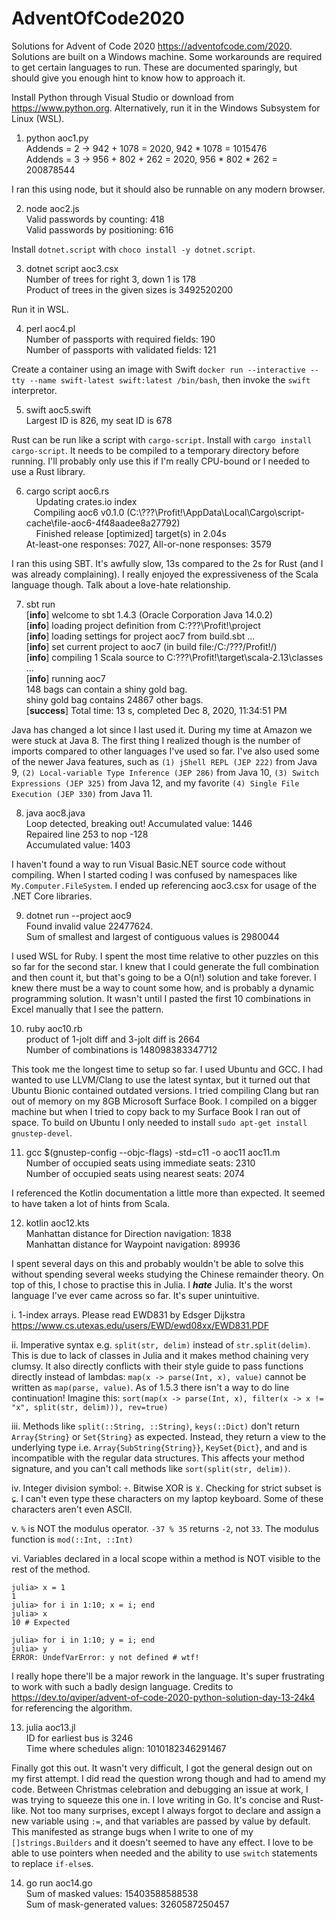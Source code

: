 # AdventOfCode2020
Solutions for Advent of Code 2020 https://adventofcode.com/2020. Solutions are built on a Windows machine.
Some workarounds are required to get certain languages to run. These are documented sparingly, but should
give you enough hint to know how to approach it.

Install Python through Visual Studio or download from https://www.python.org. Alternatively, run it in
the Windows Subsystem for Linux (WSL).

1. python aoc1.py  
Addends = 2 -> 942 + 1078 = 2020, 942 * 1078 = 1015476  
Addends = 3 -> 956 + 802 + 262 = 2020, 956 * 802 * 262 = 200878544

I ran this using node, but it should also be runnable on any modern browser.

2. node aoc2.js  
Valid passwords by counting: 418  
Valid passwords by positioning: 616

Install `dotnet.script` with `choco install -y dotnet.script`.

3. dotnet script aoc3.csx  
Number of trees for right 3, down 1 is 178  
Product of trees in the given sizes is 3492520200

Run it in WSL.

4. perl aoc4.pl  
Number of passports with required fields: 190  
Number of passports with validated fields: 121

Create a container using an image with Swift `docker run --interactive --tty --name swift-latest swift:latest /bin/bash`,
then invoke the `swift` interpretor.

5. swift aoc5.swift  
Largest ID is 826, my seat ID is 678  

Rust can be run like a script with `cargo-script`. Install with `cargo install cargo-script`.
It needs to be compiled to a temporary directory before running. I'll probably only use this if I'm really CPU-bound
or I needed to use a Rust library.

6. cargo script aoc6.rs  
&nbsp;&nbsp;&nbsp;&nbsp;Updating crates.io index  
&nbsp;&nbsp;&nbsp;Compiling aoc6 v0.1.0 (C:\\???\Profit!\AppData\Local\Cargo\script-cache\file-aoc6-4f48aadee8a27792)  
&nbsp;&nbsp;&nbsp;&nbsp;Finished release \[optimized\] target(s) in 2.04s  
At-least-one responses: 7027, All-or-none responses: 3579

I ran this using SBT. It's awfully slow, 13s compared to the 2s for Rust (and I was already complaining). I really enjoyed
the expressiveness of the Scala language though. Talk about a love-hate relationship.

7. sbt run  
[**info**] welcome to sbt 1.4.3 (Oracle Corporation Java 14.0.2)  
[**info**] loading project definition from C:\???\Profit!\project  
[**info**] loading settings for project aoc7 from build.sbt ...  
[**info**] set current project to aoc7 (in build file:/C:/???/Profit!/)  
[**info**] compiling 1 Scala source to C:\???\Profit!\target\scala-2.13\classes ...  
[**info**] running aoc7  
148 bags can contain a shiny gold bag.  
shiny gold bag contains 24867 other bags.  
[**success**] Total time: 13 s, completed Dec 8, 2020, 11:34:51 PM

Java has changed a lot since I last used it. During my time at Amazon we were stuck at Java 8. The first thing I realized
though is the number of imports compared to other languages I've used so far. I've also used some of the newer Java
features, such as `(1) jShell REPL (JEP 222)` from Java 9, `(2) Local-variable Type Inference
(JEP 286)` from Java 10, `(3) Switch Expressions (JEP 325)` from Java 12, and my favorite `(4) Single File
Execution (JEP 330)` from Java 11.

8. java aoc8.java  
Loop detected, breaking out! Accumulated value: 1446  
Repaired line 253 to nop -128  
Accumulated value: 1403  

I haven't found a way to run Visual Basic.NET source code without compiling. When I started coding I was confused by
namespaces like `My.Computer.FileSystem`. I ended up referencing aoc3.csx for usage of the .NET Core libraries.

9. dotnet run --project aoc9  
Found invalid value 22477624.  
Sum of smallest and largest of contiguous values is 2980044

I used WSL for Ruby. I spent the most time relative to other puzzles on this so far for the second star.
I knew that I could generate the full combination and then count it, but that's going to be a O(n!) solution and take forever.
I knew there must be a way to count some how, and is probably a dynamic programming solution. It wasn't until I pasted the
first 10 combinations in Excel manually that I see the pattern.

10. ruby aoc10.rb  
product of 1-jolt diff and 3-jolt diff is 2664  
Number of combinations is 148098383347712

This took me the longest time to setup so far. I used Ubuntu and GCC. I had wanted to use LLVM/Clang to use the latest syntax,
but it turned out that Ubuntu Bionic contained outdated versions. I tried compiling Clang but ran out of memory on my
8GB Microsoft Surface Book. I compiled on a bigger machine but when I tried to copy back to my Surface Book I ran out of space.
To build on Ubuntu I only needed to install `sudo apt-get install gnustep-devel`.

11. gcc $(gnustep-config --objc-flags) -std=c11 -o aoc11 aoc11.m  
Number of occupied seats using immediate seats: 2310  
Number of occupied seats using nearest seats: 2074

I referenced the Kotlin documentation a little more than expected. It seemed to have taken a lot of hints from Scala.

12. kotlin aoc12.kts  
Manhattan distance for Direction navigation: 1838  
Manhattan distance for Waypoint navigation: 89936  

I spent several days on this and probably wouldn't be able to solve this without spending several weeks studying the Chinese
remainder theory. On top of this, I chose to practise this in Julia. I ***hate*** Julia. It's the worst language I've ever
came across so far. It's super unintuitive.

i. 1-index arrays. Please read EWD831 by Edsger Dijkstra https://www.cs.utexas.edu/users/EWD/ewd08xx/EWD831.PDF

ii. Imperative syntax e.g. `split(str, delim)` instead of `str.split(delim)`. This is due to lack of classes in Julia and it makes
method chaining very clumsy. It also directly conflicts with their style guide to pass functions directly instead of lambdas:
`map(x -> parse(Int, x), value)` cannot be written as `map(parse, value)`. As of 1.5.3 there isn't a way to do line continuation!
Imagine this: `sort(map(x -> parse(Int, x), filter(x -> x != "x", split(str, delim))), rev=true)`

iii. Methods like `split(::String, ::String)`, `keys(::Dict)` don't return `Array{String}` or `Set{String}` as expected. Instead,
they return a view to the underlying type i.e. `Array{SubString{String}}`, `KeySet{Dict}`, and and is incompatible with the regular
data structures. This affects your method signature, and you can't call methods like `sort(split(str, delim))`.

iv. Integer division symbol: `÷`. Bitwise XOR is `⊻`. Checking for strict subset is `⊊`. I can't even type these characters on my laptop
keyboard. Some of these characters aren't even ASCII.

v. `%` is NOT the modulus operator. `-37 % 35` returns `-2`, not `33`. The modulus function is `mod(::Int, ::Int)`

vi. Variables declared in a local scope within a method is NOT visible to the rest of the method.
```
julia> x = 1
1
julia> for i in 1:10; x = i; end
julia> x
10 # Expected

julia> for i in 1:10; y = i; end
julia> y
ERROR: UndefVarError: y not defined # wtf!
```

I really hope there'll be a major rework in the language. It's super frustrating to work with such a badly design language.
Credits to https://dev.to/qviper/advent-of-code-2020-python-solution-day-13-24k4 for referencing the algorithm.

13. julia aoc13.jl  
ID for earliest bus is 3246  
Time where schedules align: 1010182346291467

Finally got this out. It wasn't very difficult, I got the general design out on my first attempt. I did read the
question wrong though and had to amend my code. Between Christmas celebration and debugging an issue at work, I
was trying to squeeze this one in. I love writing in Go. It's concise and Rust-like. Not too many surprises, except I
always forgot to declare and assign a new variable using `:=`, and that variables are passed by value by default. This
manifested as strange bugs when I write to one of my `[]strings.Builders` and it doesn't seemed to have any effect. I love
to be able to use pointers when needed and the ability to use `switch` statements to replace `if-else`s.

14. go run aoc14.go  
Sum of masked values: 15403588588538  
Sum of mask-generated values: 3260587250457  
